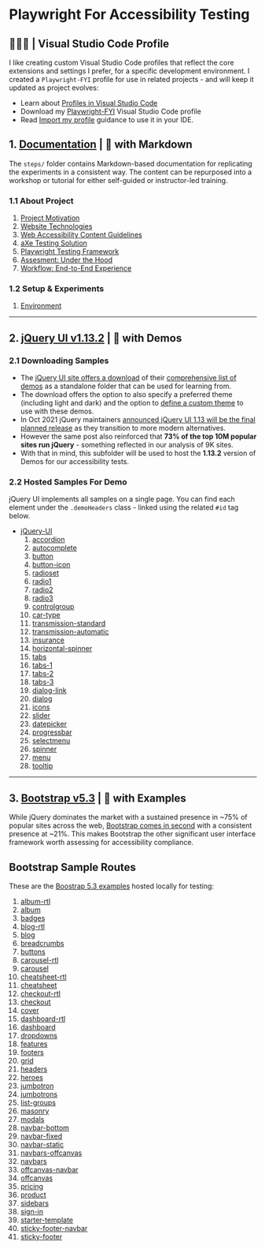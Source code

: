 # Playwright For Accessibility Testing

##  👩🏽‍💻 | Visual Studio Code Profile

I like creating custom Visual Studio Code profiles that reflect the core extensions and settings I prefer, for a specific development environment. I created a `Playwright-FYI` profile for use in related projects - and will keep it updated as project evolves:

 * Learn about [Profiles in Visual Studio Code](https://code.visualstudio.com/docs/editor/profiles)
 * Download my [Playwright-FYI](./static/Playwright-FYI.code-profile) Visual Studio Code profile
 * Read [Import my profile](https://code.visualstudio.com/docs/editor/profiles#_import) guidance to use it in your IDE.

## 1.  [Documentation](.) | 🧪 with Markdown 

The `steps/` folder contains Markdown-based documentation for replicating the experiments in a consistent way. The content can be repurposed into a workshop or tutorial for either self-guided or instructor-led training. 

### 1.1 About Project
1. [Project Motivation](./steps/01-about/1-motivation)
1. [Website Technologies](./steps/01-about/2-technologies)
1. [Web Accessibility Content Guidelines](./steps/01-about/3-wcag)
1. [aXe Testing Solution](.//steps/01-about/4-axe)
1. [Playwright Testing Framework](./steps/01-about/5-playwright)
1. [Assesment: Under the Hood](./steps/01-about/6-assessment)
1. [Workflow: End-to-End Experience](./steps/01-about/7-workflow)

### 1.2 Setup & Experiments
1. [Environment](./steps/02-setup/01-environment)

---

## 2. [jQuery UI v1.13.2](./jQuery-UI/) | 🧪 with Demos

### 2.1 Downloading Samples
- The [jQuery UI site offers a download](https://jqueryui.com/download/) of their [comprehensive list of demos](https://jqueryui.com/demos/) as a standalone folder that can be used for learning from.
- The download offers the option to also specify a preferred theme (including light and dark) and the option to [define a custom theme](https://jqueryui.com/themeroller/#!) to use with these demos.
- In Oct 2021  jQuery maintainers [announced jQuery UI 1.13 will be the final planned release](https://blog.jqueryui.com/2021/10/jquery-maintainers-update-and-transition-jquery-ui-as-part-of-overall-modernization-efforts/) as they transition to more modern alternatives.
- However the same post also reinforced that  **73% of the top 10M popular sites run jQuery** - something reflected in our analysis of 9K sites.
- With that in mind, this subfolder will be used to host the **1.13.2** version of Demos for our accessibility tests.

### 2.2 Hosted Samples For Demo

jQuery UI implements all samples on a single page. You can find each element under the `.demoHeaders` class - linked using the related `#id` tag below.

- [jQuery-UI](jQuery-UI) 
    1. [accordion](/jQuery-UI#accordion)
    2. [autocomplete](/jQuery-UI#autocomplete)
    3. [button](/jQuery-UI#button)
    4. [button-icon](/jQuery-UI#button-icon)
    5. [radioset](/jQuery-UI#radioset)
    6. [radio1](/jQuery-UI#radio1)
    7. [radio2](/jQuery-UI#radio2)
    8. [radio3](/jQuery-UI#radio3)
    9. [controlgroup](/jQuery-UI#controlgroup)
    10. [car-type](/jQuery-UI#car-type)
    11. [transmission-standard](/jQuery-UI#transmission-standard)
    12. [transmission-automatic](/jQuery-UI#transmission-automatic)
    13. [insurance](/jQuery-UI#insurance)
    14. [horizontal-spinner](/jQuery-UI#horizontal-spinner)
    15. [tabs](/jQuery-UI#tabs)
    16. [tabs-1](/jQuery-UI#tabs-1)
    17. [tabs-2](/jQuery-UI#tabs-2)
    18. [tabs-3](/jQuery-UI#tabs-3)
    19. [dialog-link](/jQuery-UI#dialog-link)
    20. [dialog](/jQuery-UI#dialog)
    21. [icons](/jQuery-UI#icons)
    22. [slider](/jQuery-UI#slider)
    23. [datepicker](/jQuery-UI#datepicker)
    24. [progressbar](/jQuery-UI#progressbar)
    25. [selectmenu](/jQuery-UI#selectmenu)
    26. [spinner](/jQuery-UI#spinner)
    27. [menu](/jQuery-UI#menu)
    28. [tooltip](/jQuery-UI#tooltip)


---

## 3. [Bootstrap v5.3](./bootstrap/) | 🧪 with Examples

While jQuery dominates the market with a sustained presence in ~75% of popular sites across the web, [Bootstrap comes in second](https://w3techs.com/technologies/history_overview/javascript_library/all) with a consistent presence at ~21%. This makes Bootstrap the other significant user interface framework worth assessing for accessibility compliance.

## Bootstrap Sample Routes

These are the [Boostrap 5.3 examples](https://getbootstrap.com/docs/5.3/examples/) hosted locally for testing:


1. [album-rtl](./bootstrap/album-rtl/)
2. [album](./bootstrap/album/)
3. [badges](./bootstrap/badges/)
4. [blog-rtl](./bootstrap/blog-rtl/)
5. [blog](./bootstrap/blog/)
6. [breadcrumbs](./bootstrap/breadcrumbs/)
7. [buttons](./bootstrap/buttons/)
8. [carousel-rtl](./bootstrap/carousel-rtl/)
9. [carousel](./bootstrap/carousel/)
10. [cheatsheet-rtl](./bootstrap/cheatsheet-rtl/)
11. [cheatsheet](./bootstrap/cheatsheet/)
12. [checkout-rtl](./bootstrap/checkout-rtl/)
13. [checkout](./bootstrap/checkout/)
14. [cover](./bootstrap/cover/)
15. [dashboard-rtl](./bootstrap/dashboard-rtl/)
16. [dashboard](./bootstrap/dashboard/)
17. [dropdowns](./bootstrap/dropdowns/)
18. [features](./bootstrap/features/)
19. [footers](./bootstrap/footers/)
20. [grid](./bootstrap/grid/)
21. [headers](./bootstrap/headers/)
22. [heroes](./bootstrap/heroes/)
23. [jumbotron](./bootstrap/jumbotron/)
24. [jumbotrons](./bootstrap/jumbotrons/)
25. [list-groups](./bootstrap/list-groups/)
26. [masonry](./bootstrap/masonry/)
27. [modals](./bootstrap/modals/)
28. [navbar-bottom](./bootstrap/navbar-bottom/)
29. [navbar-fixed](./bootstrap/navbar-fixed/)
30. [navbar-static](./bootstrap/navbar-static/)
31. [navbars-offcanvas](./bootstrap/navbars-offcanvas/)
32. [navbars](./bootstrap/navbars/)
33. [offcanvas-navbar](./bootstrap/offcanvas-navbar/)
34. [offcanvas](./bootstrap/offcanvas/)
35. [pricing](./bootstrap/pricing/)
36. [product](./bootstrap/product/)
37. [sidebars](./bootstrap/sidebars/)
38. [sign-in](./bootstrap/sign-in/)
39. [starter-template](./bootstrap/starter-template/)
40. [sticky-footer-navbar](./bootstrap/sticky-footer-navbar/)
41. [sticky-footer](./bootstrap/sticky-footer/)
